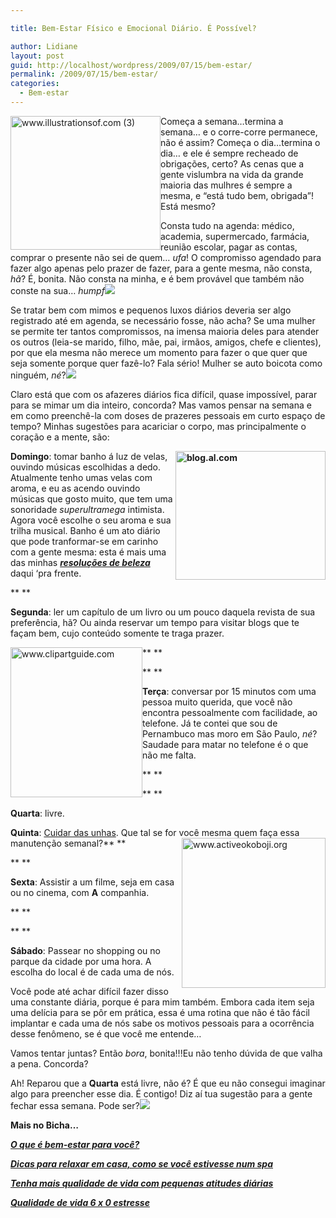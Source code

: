 ```yaml
---

title: Bem-Estar Físico e Emocional Diário. É Possível?

author: Lidiane
layout: post
guid: http://localhost/wordpress/2009/07/15/bem-estar/
permalink: /2009/07/15/bem-estar/
categories:
  - Bem-estar
---
```

[<img style="display: inline; margin-left: 0; margin-right: 0; border-width: 0;" title="www.illustrationsof.com (3)" src="http://www.trololodemulher.com.br/blog/wp-content/uploads/2009/07/www-illustrationsof-com3_thumb.png" border="0" alt="www.illustrationsof.com (3)" width="240" height="214" align="left" />](http://www.trololodemulher.com.br/blog/wp-content/uploads/2009/07/www-illustrationsof-com3.png) Começa a semana…termina a semana… e o corre-corre permanece, não é assim? Começa o dia…termina o dia… e ele é sempre recheado de obrigações, certo? As cenas que a gente vislumbra na vida da grande maioria das mulhres é sempre a mesma, e “está tudo bem, obrigada”! Está mesmo?[](http://www.trololodemulher.com.br/blog/wp-content/uploads/2009/07/emoticoneyebrow7.gif)

Consta tudo na agenda: médico, academia, supermercado, farmácia, reunião escolar, pagar as contas, comprar o presente não sei de quem… _ufa_! O compromisso agendado para fazer algo apenas pelo prazer de fazer, para a gente mesma, não consta, _hã_? É, bonita. Não consta na minha, e é bem provável que também não conste na sua… _humpf_![](http://www.trololodemulher.com.br/blog/wp-content/uploads/2009/07/emoticonsad2.gif)

Se tratar bem com mimos e pequenos luxos diários deveria ser algo registrado até em agenda, se necessário fosse, não acha? Se uma mulher se permite ter tantos compromissos, na imensa maioria deles para atender os outros (leia-se marido, filho, mãe, pai, irmãos, amigos, chefe e clientes), por que ela mesma não merece um momento para fazer o que quer que seja somente porque quer fazê-lo? Fala sério! Mulher se auto boicota como ninguém, _né_?![](http://www.trololodemulher.com.br/blog/wp-content/uploads/2009/07/emoticonangry.gif)

Claro está que com os afazeres diários fica difícil, quase impossível, parar para se mimar um dia inteiro, concorda? Mas vamos pensar na semana e em como preenchê-la com doses de prazeres pessoais em curto espaço de tempo? Minhas sugestões para acariciar o corpo, mas principalmente o coração e a mente, são:

**[<img style="display: inline; margin-left: 0; margin-right: 0; border-width: 0;" title="blog.al.com" src="http://www.trololodemulher.com.br/blog/wp-content/uploads/2009/07/blog-al-com_thumb.jpg" border="0" alt="blog.al.com" width="240" height="206" align="right" />](http://www.trololodemulher.com.br/blog/wp-content/uploads/2009/07/blog-al-com.jpg) Domingo**: tomar banho á luz de velas, ouvindo músicas escolhidas a dedo. Atualmente tenho umas velas com aroma, e eu as acendo ouvindo músicas que gosto muito, que tem uma sonoridade _superultramega_ intimista. Agora você escolhe o seu aroma e sua trilha musical. Banho é um ato diário que pode tranformar-se em carinho com a gente mesma: esta é mais uma das minhas **_<a href="http://www.trololodemulher.com.br/2009/01/03/dica-beleza-saude/" target="_self">resoluções de beleza</a>_** daqui &#8216;pra frente.

** **

**Segunda**: ler um capítulo de um livro ou um pouco daquela revista de sua preferência, hã? Ou ainda reservar um tempo para visitar blogs que te façam bem, cujo conteúdo somente te traga prazer.[](http://www.trololodemulher.com.br/blog/wp-content/uploads/2009/07/emoticonbigsmile9.gif)

**[<img style="display: inline; margin-left: 0; margin-right: 0; border-width: 0;" title="www.clipartguide.com" src="http://www.trololodemulher.com.br/blog/wp-content/uploads/2009/07/www-clipartguide-com_thumb.png" border="0" alt="www.clipartguide.com" width="211" height="240" align="left" />](http://www.trololodemulher.com.br/blog/wp-content/uploads/2009/07/www-clipartguide-com.png) **

** **

**Terça**: conversar por 15 minutos com uma pessoa muito querida, que você não encontra pessoalmente com facilidade, ao telefone. Já te contei que sou de Pernambuco mas moro em São Paulo, _né_? Saudade para matar no telefone é o que não me falta.[](http://www.trololodemulher.com.br/blog/wp-content/uploads/2009/07/emoticonthumbsdown2.gif)

** **

** **

**Quarta**: livre.

**Quinta**: [Cuidar das unhas](http://www.trololodemulher.com.br/2009/04/14/unhas-dicas-para-uma-bicha-beeeem-fmea/). Que tal se for você mesma quem faça essa manutenção semanal?**[<img style="display: inline; margin-left: 0; margin-right: 0; border-width: 0;" title="www.activeokoboji.org" src="http://www.trololodemulher.com.br/blog/wp-content/uploads/2009/07/www-activeokoboji-org_thumb.gif" border="0" alt="www.activeokoboji.org" width="230" height="240" align="right" />](http://www.trololodemulher.com.br/blog/wp-content/uploads/2009/07/www-activeokoboji-org.gif) **

** **

**Sexta**: Assistir a um filme, seja em casa ou no cinema, com **A** companhia.

** **

** **

**Sábado**: Passear no shopping ou no parque da cidade por uma hora. A escolha do local é de cada uma de nós.[](http://www.trololodemulher.com.br/blog/wp-content/uploads/2009/07/emoticonthumbsup9.gif)

Você pode até achar difícil fazer disso uma constante diária, porque é para mim também. Embora cada item seja uma delícia para se pôr em prática, essa é uma rotina que não é tão fácil implantar e cada uma de nós sabe os motivos pessoais para a ocorrência desse fenômeno, se é que você me entende…[](http://www.trololodemulher.com.br/blog/wp-content/uploads/2009/07/emoticoncrying1.gif)

Vamos tentar juntas? Então _bora_, bonita!!!Eu não tenho dúvida de que valha a pena. Concorda?[](http://www.trololodemulher.com.br/blog/wp-content/uploads/2009/07/emoticonbigsmile10.gif)

Ah! Reparou que a **Quarta** está livre, não é? É que eu não consegui imaginar algo para preencher esse dia. É contigo! Diz aí tua sugestão para a gente fechar essa semana. Pode ser?![](http://www.trololodemulher.com.br/blog/wp-content/uploads/2009/07/emoticonhappy11.gif)

**Mais no Bicha&#8230;**

[**_O que é bem-estar para você?_**](http://www.trololodemulher.com.br/2009/02/25/o-que-bem-estar-para-voc/)

<span style="color: #000080;">**_<a href="http://www.trololodemulher.com.br/2009/01/19/dicas-relaxamento/" target="_self">Dicas para relaxar em casa, como se você estivesse num spa</a>_**</span>

<span style="color: #000080;">**_<a href="http://www.trololodemulher.com.br/2010/03/12/qualidade-de-vida/" target="_self">Tenha mais qualidade de vida com pequenas atitudes diárias</a>_**</span>

<span style="color: #000080;">**_<a href="http://www.trololodemulher.com.br/2009/07/07/qualidade-de-vida-6-x-0-estresse-garanta-gols/" target="_self">Qualidade de vida 6 x 0 estresse</a>_**</span>